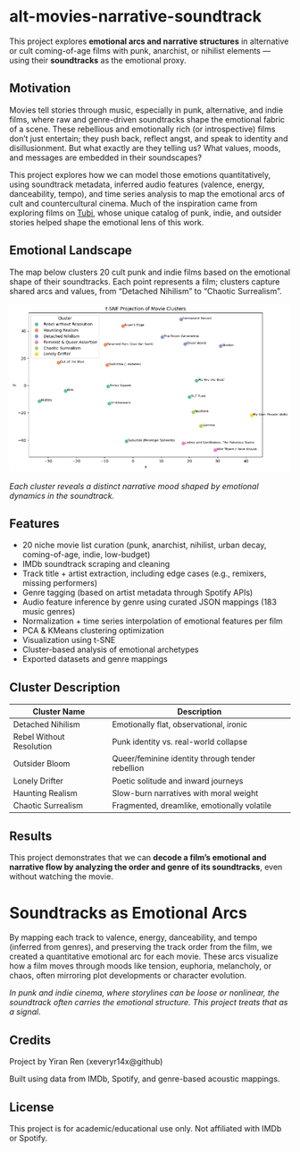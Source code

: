 # alt-movies-narrative-soundtrack
This project explores **emotional arcs and narrative structures** in alternative or cult coming-of-age films with punk, anarchist, or nihilist elements — using their **soundtracks** as the emotional proxy.

## Motivation
Movies tell stories through music, especially in punk, alternative, and indie films, where raw and genre-driven soundtracks shape the emotional fabric of a scene. These rebellious and emotionally rich (or introspective) films don’t just entertain; they push back, reflect angst, and speak to identity and disillusionment. But what exactly are they telling us? What values, moods, and messages are embedded in their soundscapes?

This project explores how we can model those emotions quantitatively, using soundtrack metadata, inferred audio features (valence, energy, danceability, tempo), and time series analysis to map the emotional arcs of cult and countercultural cinema. Much of the inspiration came from exploring films on [Tubi](https://tubitv.com/), whose unique catalog of punk, indie, and outsider stories helped shape the emotional lens of this work. 

## Emotional Landscape
The map below clusters 20 cult punk and indie films based on the emotional shape of their soundtracks. Each point represents a film; clusters capture shared arcs and values, from “Detached Nihilism” to “Chaotic Surrealism”.

![t-SNE Projection](plots/tsne_projection_clusters.png)

*Each cluster reveals a distinct narrative mood shaped by emotional dynamics in the soundtrack.*


## Features
- 20 niche movie list curation (punk, anarchist, nihilist, urban decay, coming-of-age, indie, low-budget)
- IMDb soundtrack scraping and cleaning
- Track title + artist extraction, including edge cases (e.g., remixers, missing performers)
- Genre tagging (based on artist metadata through Spotify APIs)
- Audio feature inference by genre using curated JSON mappings (183 music genres)
- Normalization + time series interpolation of emotional features per film
- PCA & KMeans clustering optimization
- Visualization using t-SNE 
- Cluster-based analysis of emotional archetypes
- Exported datasets and genre mappings

## Cluster Description
| Cluster Name                | Description |
|----------------------------|-------------|
| Detached Nihilism          | Emotionally flat, observational, ironic |
| Rebel Without Resolution   | Punk identity vs. real-world collapse |
| Outsider Bloom             | Queer/feminine identity through tender rebellion |
| Lonely Drifter             | Poetic solitude and inward journeys |
| Haunting Realism           | Slow-burn narratives with moral weight |
| Chaotic Surrealism         | Fragmented, dreamlike, emotionally volatile |


## Results
This project demonstrates that we can **decode a film’s emotional and narrative flow by analyzing the order and genre of its soundtracks**, even without watching the movie.
# Soundtracks as Emotional Arcs
By mapping each track to valence, energy, danceability, and tempo (inferred from genres), and preserving the track order from the film, we created a quantitative emotional arc for each movie. These arcs visualize how a film moves through moods like tension, euphoria, melancholy, or chaos, often mirroring plot developments or character evolution.

*In punk and indie cinema, where storylines can be loose or nonlinear, the soundtrack often carries the emotional structure. This project treats that as a signal.*

## Credits
Project by Yiran Ren (xeveryr14x@github)

Built using data from IMDb, Spotify, and genre-based acoustic mappings.

## License
This project is for academic/educational use only. Not affiliated with IMDb or Spotify.
